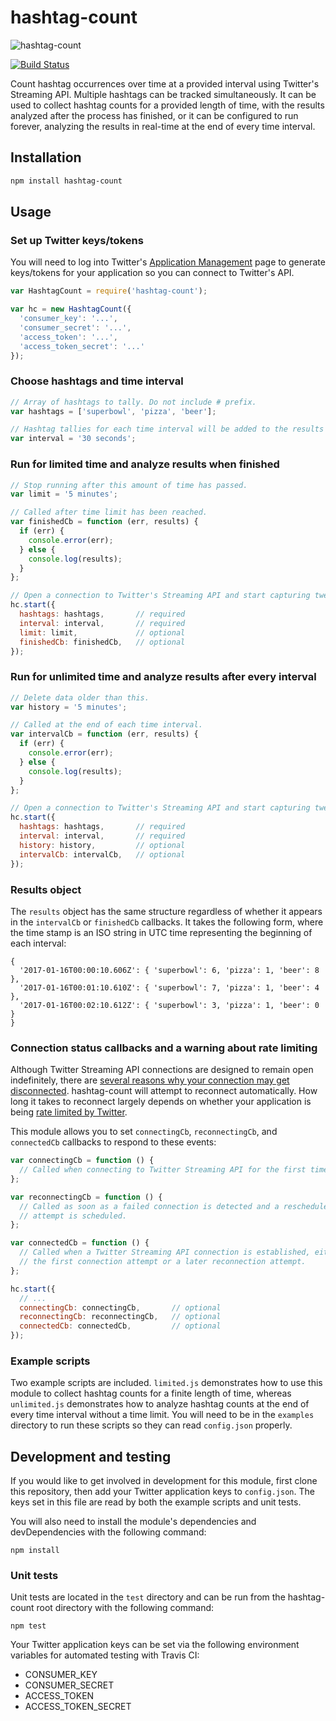 # hashtag-count

![hashtag-count](http://i.imgur.com/UGZ0AAI.png)

[![Build Status](https://travis-ci.org/cstephen/hashtag-count.svg?branch=master)](https://travis-ci.org/cstephen/hashtag-count)

Count hashtag occurrences over time at a provided interval using Twitter's
Streaming API. Multiple hashtags can be tracked simultaneously. It can be used
to collect hashtag counts for a provided length of time, with the results
analyzed after the process has finished, or it can be configured to run forever,
analyzing the results in real-time at the end of every time interval.

## Installation

```bash
npm install hashtag-count
```

## Usage

### Set up Twitter keys/tokens

You will need to log into Twitter's
[Application Management](https://apps.twitter.com/)
page to generate keys/tokens for your application so you can connect to
Twitter's API.

```javascript
var HashtagCount = require('hashtag-count');

var hc = new HashtagCount({
  'consumer_key': '...',
  'consumer_secret': '...',
  'access_token': '...',
  'access_token_secret': '...'
});
```

### Choose hashtags and time interval

```javascript
// Array of hashtags to tally. Do not include # prefix.
var hashtags = ['superbowl', 'pizza', 'beer'];

// Hashtag tallies for each time interval will be added to the results object.
var interval = '30 seconds';
```

### Run for limited time and analyze results when finished

```javascript
// Stop running after this amount of time has passed.
var limit = '5 minutes';

// Called after time limit has been reached.
var finishedCb = function (err, results) {
  if (err) {
    console.error(err);
  } else {
    console.log(results);
  }
};

// Open a connection to Twitter's Streaming API and start capturing tweets!
hc.start({
  hashtags: hashtags,       // required
  interval: interval,       // required
  limit: limit,             // optional
  finishedCb: finishedCb,   // optional
});
```

### Run for unlimited time and analyze results after every interval

```javascript
// Delete data older than this.
var history = '5 minutes';

// Called at the end of each time interval.
var intervalCb = function (err, results) {
  if (err) {
    console.error(err);
  } else {
    console.log(results);
  }
};

// Open a connection to Twitter's Streaming API and start capturing tweets!
hc.start({
  hashtags: hashtags,       // required
  interval: interval,       // required
  history: history,         // optional
  intervalCb: intervalCb,   // optional
});
```

### Results object

The `results` object has the same structure regardless of whether it appears in
the `intervalCb` or `finishedCb` callbacks. It takes the following form, where
the time stamp is an ISO string in UTC time representing the beginning of each
interval:

```
{
  '2017-01-16T00:00:10.606Z': { 'superbowl': 6, 'pizza': 1, 'beer': 8 },
  '2017-01-16T00:01:10.610Z': { 'superbowl': 7, 'pizza': 1, 'beer': 4 },
  '2017-01-16T00:02:10.612Z': { 'superbowl': 3, 'pizza': 1, 'beer': 0 }
}
```

### Connection status callbacks and a warning about rate limiting

Although Twitter Streaming API connections are designed to remain open
indefinitely, there are [several reasons why your connection may get
disconnected](https://dev.twitter.com/streaming/overview/connecting#disconnections).
hashtag-count will attempt to reconnect automatically. How long it takes to
reconnect largely depends on whether your application is being [rate limited by
Twitter](https://dev.twitter.com/streaming/overview/connecting#rate-limiting).

This module allows you to set `connectingCb`, `reconnectingCb`, and
`connectedCb` callbacks to respond to these events:

```javascript
var connectingCb = function () {
  // Called when connecting to Twitter Streaming API for the first time.
};

var reconnectingCb = function () {
  // Called as soon as a failed connection is detected and a reschedule
  // attempt is scheduled.
};

var connectedCb = function () {
  // Called when a Twitter Streaming API connection is established, either on
  // the first connection attempt or a later reconnection attempt.
};

hc.start({
  // ...
  connectingCb: connectingCb,       // optional
  reconnectingCb: reconnectingCb,   // optional
  connectedCb: connectedCb,         // optional
});
```

### Example scripts

Two example scripts are included. `limited.js` demonstrates how to use this
module to collect hashtag counts for a finite length of time, whereas
`unlimited.js` demonstrates how to analyze hashtag counts at the end of every
time interval without a time limit. You will need to be in the `examples`
directory to run these scripts so they can read `config.json` properly.

## Development and testing

If you would like to get involved in development for this module, first clone
this repository, then add your Twitter application keys to `config.json`. The
keys set in this file are read by both the example scripts and unit tests.

You will also need to install the module's dependencies and devDependencies with
the following command:

```
npm install
```

### Unit tests

Unit tests are located in the `test` directory and can be run from the
hashtag-count root directory with the following command:

```
npm test
```

Your Twitter application keys can be set via the following environment variables
for automated testing with Travis CI:

- CONSUMER_KEY
- CONSUMER_SECRET
- ACCESS_TOKEN
- ACCESS_TOKEN_SECRET
